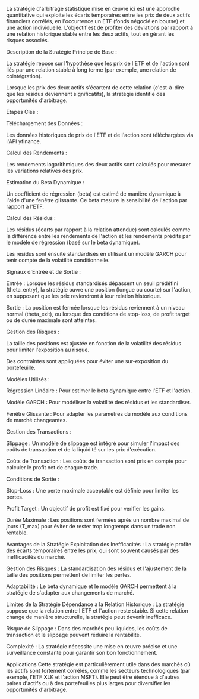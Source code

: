 La stratégie d'arbitrage statistique mise en œuvre ici est une approche quantitative qui exploite les écarts temporaires entre les prix de deux actifs financiers corrélés, en l'occurrence un ETF (fonds négocié en bourse) et une action individuelle. L'objectif est de profiter des déviations par rapport à une relation historique stable entre les deux actifs, tout en gérant les risques associés.

Description de la Stratégie
Principe de Base :

La stratégie repose sur l'hypothèse que les prix de l'ETF et de l'action sont liés par une relation stable à long terme (par exemple, une relation de cointégration).

Lorsque les prix des deux actifs s'écartent de cette relation (c'est-à-dire que les résidus deviennent significatifs), la stratégie identifie des opportunités d'arbitrage.

Étapes Clés :

Téléchargement des Données :

Les données historiques de prix de l'ETF et de l'action sont téléchargées via l'API yfinance.

Calcul des Rendements :

Les rendements logarithmiques des deux actifs sont calculés pour mesurer les variations relatives des prix.

Estimation du Beta Dynamique :

Un coefficient de régression (beta) est estimé de manière dynamique à l'aide d'une fenêtre glissante. Ce beta mesure la sensibilité de l'action par rapport à l'ETF.

Calcul des Résidus :

Les résidus (écarts par rapport à la relation attendue) sont calculés comme la différence entre les rendements de l'action et les rendements prédits par le modèle de régression (basé sur le beta dynamique).

Les résidus sont ensuite standardisés en utilisant un modèle GARCH pour tenir compte de la volatilité conditionnelle.

Signaux d'Entrée et de Sortie :

Entrée : Lorsque les résidus standardisés dépassent un seuil prédéfini (theta_entry), la stratégie ouvre une position (longue ou courte) sur l'action, en supposant que les prix reviendront à leur relation historique.

Sortie : La position est fermée lorsque les résidus reviennent à un niveau normal (theta_exit), ou lorsque des conditions de stop-loss, de profit target ou de durée maximale sont atteintes.

Gestion des Risques :

La taille des positions est ajustée en fonction de la volatilité des résidus pour limiter l'exposition au risque.

Des contraintes sont appliquées pour éviter une sur-exposition du portefeuille.

Modèles Utilisés :

Régression Linéaire : Pour estimer le beta dynamique entre l'ETF et l'action.

Modèle GARCH : Pour modéliser la volatilité des résidus et les standardiser.

Fenêtre Glissante : Pour adapter les paramètres du modèle aux conditions de marché changeantes.

Gestion des Transactions :

Slippage : Un modèle de slippage est intégré pour simuler l'impact des coûts de transaction et de la liquidité sur les prix d'exécution.

Coûts de Transaction : Les coûts de transaction sont pris en compte pour calculer le profit net de chaque trade.

Conditions de Sortie :

Stop-Loss : Une perte maximale acceptable est définie pour limiter les pertes.

Profit Target : Un objectif de profit est fixé pour verifier les gains.

Durée Maximale : Les positions sont fermées après un nombre maximal de jours (T_max) pour éviter de rester trop longtemps dans un trade non rentable.

Avantages de la Stratégie
Exploitation des Inefficacités : La stratégie profite des écarts temporaires entre les prix, qui sont souvent causés par des inefficacités du marché.

Gestion des Risques : La standardisation des résidus et l'ajustement de la taille des positions permettent de limiter les pertes.

Adaptabilité : Le beta dynamique et le modèle GARCH permettent à la stratégie de s'adapter aux changements de marché.

Limites de la Stratégie
Dépendance à la Relation Historique : La stratégie suppose que la relation entre l'ETF et l'action reste stable. Si cette relation change de manière structurelle, la stratégie peut devenir inefficace.

Risque de Slippage : Dans des marchés peu liquides, les coûts de transaction et le slippage peuvent réduire la rentabilité.

Complexité : La stratégie nécessite une mise en œuvre précise et une surveillance constante pour garantir son bon fonctionnement.

Applications
Cette stratégie est particulièrement utile dans des marchés où les actifs sont fortement corrélés, comme les secteurs technologiques (par exemple, l'ETF XLK et l'action MSFT). Elle peut être étendue à d'autres paires d'actifs ou à des portefeuilles plus larges pour diversifier les opportunités d'arbitrage.
